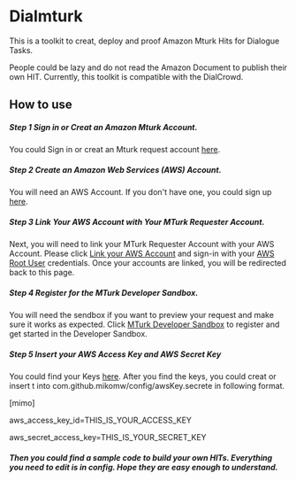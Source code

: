 # Dialmturk

This is a toolkit to creat, deploy and proof Amazon Mturk Hits for Dialogue Tasks.

People could be lazy and do not read the Amazon Document to publish their own HIT. Currently, this toolkit is compatible with the DialCrowd.

## How to use

##### Step 1 Sign in or Creat an Amazon Mturk Account.

You could Sign in or creat an Mturk request account [here](https://requester.mturk.com/begin_signin).

##### Step 2 Create an Amazon Web Services (AWS) Account.
 
You will need an AWS Account. If you don't have one, you could sign up [here](https://aws-portal.amazon.com/gp/aws/developer/registration/index.html).


##### Step 3 Link Your AWS Account with Your MTurk Requester Account.

Next, you will need to link your MTurk Requester Account with your AWS Account. Please click [Link your AWS Account](https://console.aws.amazon.com/mechanicalturk/link-aws) and sign-in with your [AWS Root User](http://docs.aws.amazon.com/IAM/latest/UserGuide/id_root-user.html) credentials. Once your accounts are linked, you will be redirected back to this page. 

##### Step 4 Register for the MTurk Developer Sandbox.

You will need the sendbox if you want to preview your request and make sure it works as expected. Click [MTurk Developer Sandbox](https://requestersandbox.mturk.com/developer) to register and get started in the Developer Sandbox.

##### Step 5 Insert your AWS Access Key and AWS Secret Key

You could find your Keys [here](http://docs.aws.amazon.com/general/latest/gr/aws-sec-cred-types.html). After you find the keys, you could creat or insert t into com.github.mikomw/config/awsKey.secrete in following format.

[mimo]

aws_access_key_id=THIS_IS_YOUR_ACCESS_KEY

aws_secret_access_key=THIS_IS_YOUR_SECRET_KEY

##### Then you could find a sample code to build your own HITs. Everything you need to edit is in config. Hope they are easy enough to understand.